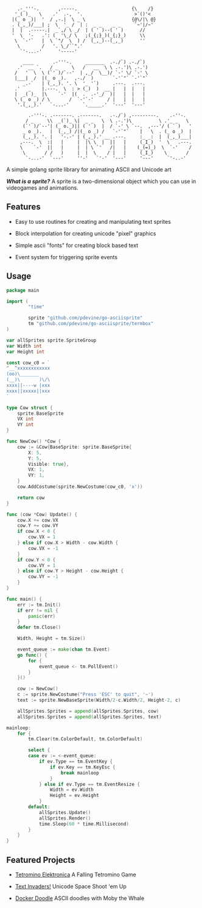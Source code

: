 ```
    .-_'''-.       ,-----.                    {\    /}
   '_( )_   \    .'  .-,  '.                   >`()'<
  |(_ o _)|  '  / ,-.|  \ _ \                 {@\/|\ @}
  . (_,_)/___| ;  \  '_ /  | :  _ _    _ _     `~'|/~'
  |  |  .-----.|  _`,/ \ _/  | ( ' )--( ' )      //
  '  \  '-   .': (  '\_/ \   ;(_{;}_)(_{;}_)     \\
   \  `-'`   |  \ `"/  \  ) /  (_,_)--(_,_)      ''
    \        /   '. \_/``".'                 
     `'-...-'      '-----'                   
  
      ____       .-'''-.     _______  .-./`) .-./`)
    .'  __ `.   / _     \   /   __  \ \ .-.')\ .-.')
   /   '  \  \ (`' )/`--'  | ,_/  \__)/ `-' \/ `-' \
   |___|  /  |(_ o _).   ,-./  )       `-'`"` `-'`"`
      _.-`   | (_,_). '. \  '_ '`)     .---.  .---.
   .'   _    |.---.  \  : > (_)  )  __ |   |  |   |
   |  _( )_  |\    `-'  |(  .  .-'_/  )|   |  |   |
   \ (_ o _) / \       /  `-'`-'     / |   |  |   |
    '.(_,_).'   `-...-'     `._____.'  '---'  '---'

        .-'''-. .-------. .-------.   .-./`) ,---------.    .-''-.   
       / _     \\  _(`)_ \|  _ _   \  \ .-.')\          \ .'_ _   \  
      (`' )/`--'| (_ o._)|| ( ' )  |  / `-' \ `--.  ,---'/ ( ` )   ' 
      _ o _).   |  (_,_) /|(_ o _) /   `-'`"`    |   \  . (_ o _)  | 
      (_,_). '. |   '-.-' | (_,_).' __ .---.     :_ _:  |  (_,_)___| 
     ,---.  \  :|   |     |  |\ \  |  ||   |     (_I_)  '  \   .---. 
     \    `-'  ||   |     |  | \ `'   /|   |    (_(=)_)  \  `-'    / 
      \       / /   )     |  |  \    / |   |     (_I_)    \       /  
       `-...-'  `---'     ''-'   `'-'  '---'     '---'     `'-..-'   

```

A simple golang sprite library for animating ASCII and Unicode art

***What is a sprite?*** A sprite is a two-dimensional object which you can use in videogames and animations.

## Features


 * Easy to use routines for creating and manipulating text sprites

 * Block interpolation for creating unicode "pixel" graphics

 * Simple ascii "fonts" for creating block based text

 * Event system for triggering sprite events


## Usage

```go
package main

import (
        "time"

        sprite "github.com/pdevine/go-asciisprite"
        tm "github.com/pdevine/go-asciisprite/termbox"
)

var allSprites sprite.SpriteGroup
var Width int
var Height int

const cow_c0 = `
^__^xxxxxxxxxxxx
(oo)\_______
(__)\       )\/\
xxxx||----w |xxx
xxxx||xxxxx||xxx
`

type Cow struct {
	sprite.BaseSprite
	VX int
	VY int
}

func NewCow() *Cow {
	cow := &Cow{BaseSprite: sprite.BaseSprite{
		X: 5,
		Y: 5,
		Visible: true},
		VX: 1,
		VY: 1,
	}
	cow.AddCostume(sprite.NewCostume(cow_c0, 'x'))

	return cow
}

func (cow *Cow) Update() {
	cow.X += cow.VX
	cow.Y += cow.VY
	if cow.X < 0 {
		cow.VX = 1
	} else if cow.X > Width - cow.Width {
		cow.VX = -1
	}
	if cow.Y < 0 {
		cow.VY = 1
	} else if cow.Y > Height - cow.Height {
		cow.VY = -1
	}
}

func main() {
	err := tm.Init()
	if err != nil {
		panic(err)
	}
	defer tm.Close()

	Width, Height = tm.Size()

	event_queue := make(chan tm.Event)
	go func() {
		for {
			event_queue <- tm.PollEvent()
		}
	}()

	cow := NewCow()
	c := sprite.NewCostume("Press 'ESC' to quit", '~')
	text := sprite.NewBaseSprite(Width/2-c.Width/2, Height-2, c)

	allSprites.Sprites = append(allSprites.Sprites, cow)
	allSprites.Sprites = append(allSprites.Sprites, text)

mainloop:
	for {
		tm.Clear(tm.ColorDefault, tm.ColorDefault)

		select {
		case ev := <-event_queue:
			if ev.Type == tm.EventKey {
				if ev.Key == tm.KeyEsc {
					break mainloop
				}
			} else if ev.Type == tm.EventResize {
				Width = ev.Width
				Height = ev.Height
			}
		default:
			allSprites.Update()
			allSprites.Render()
			time.Sleep(60 * time.Millisecond)
		}
	}
}
```

## Featured Projects

 * [Tetromino Elektronica](https://github.com/pdevine/tetromino) A Falling Tetromino Game

 * [Text Invaders!](https://github.com/pdevine/textinvaders) Unicode Space Shoot 'em Up

 * [Docker Doodle](https://github.com/docker/doodle) ASCII doodles with Moby the Whale



